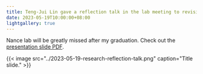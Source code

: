 ```yaml
---
title: Teng-Jui Lin gave a reflection talk in the lab meeting to revisit his 2.5 years research journey with the Nance Lab.
date: 2023-05-19T10:00:00+08:00
lightgallery: true
---
```


Nance lab will be greatly missed after my graduation. Check out the [presentation slide PDF](../2023-05-19-research-reflection-talk.pdf).

{{< image src="../2023-05-19-research-reflection-talk.png" caption="Title slide." >}}
